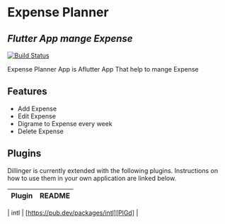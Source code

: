 # Expense Planner
## _Flutter App mange Expense_

[![Build Status](https://travis-ci.org/joemccann/dillinger.svg?branch=master)](https://travis-ci.org/joemccann/dillinger)

Expense Planner App is Aflutter App That help to mange Expense 

## Features

- Add Expense
- Edit Expense
- Digrame to Expense every week
- Delete Expense

## Plugins

Dillinger is currently extended with the following plugins.
Instructions on how to use them in your own application are linked below.

| Plugin | README |
| ------ | ------ |

| intl | [https://pub.dev/packages/intl][PlGd] |


   [PlGd]: <https://pub.dev/packages/intl>

